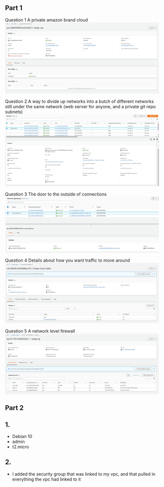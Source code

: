 ## Part 1

Question 1
A private amazon brand cloud
![Question 1](question1.PNG)

Question 2
A way to divide up networks into a butch of different networks still under the same network (web server for anyone, and a private git repo subnets)
![Question 2](question2.PNG)

Question 3
The door to the outside of connections
![Question 3](question3.PNG)

Question 4
Details about how you want traffic to move around
![Question 4](question4.PNG)

Question 5
A network level firewall
![Question 5](question5.PNG)

## Part 2

## 1.
* Debian 10
* admin
* t2.micro

## 2. 
* I added the security group that was linked to my vpc, and that pulled in everything the vpc had linked to it




